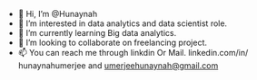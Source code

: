 - 👋 Hi, I’m @Hunaynah
- 👀 I’m interested in data analytics and data scientist role.
- 🌱 I’m currently learning Big data analytics.
- 💞️ I’m looking to collaborate on freelancing project.
- 📫 You can reach me through linkdin Or Mail.
      linkedin.com/in/ hunaynahumerjee and 
      umerjeehunaynah@gmail.com
